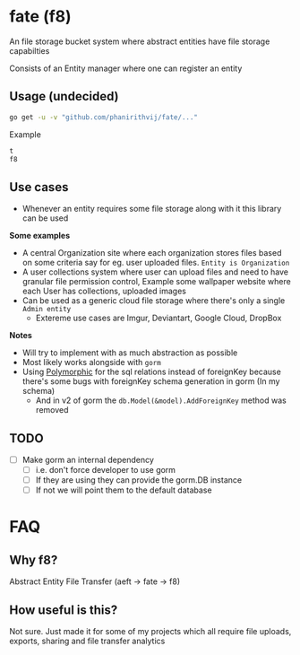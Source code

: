 # fate (f8)

An file storage bucket system where abstract entities have file storage capabilties

Consists of an Entity manager where one can register an entity

## Usage (undecided)

```bash
go get -u -v "github.com/phanirithvij/fate/..."
```

Example

```go
t
f8
```

## Use cases

- Whenever an entity requires some file storage along with it this library can be used

**Some examples**

- A central Organization site where each organization stores files based on some criteria say for eg. user uploaded files. `Entity is Organization`
- A user collections system where user can upload files and need to have granular file permission control, Example some wallpaper website where each User has collections, uploaded images
- Can be used as a generic cloud file storage where there's only a single `Admin entity`
  - Extereme use cases are Imgur, Deviantart, Google Cloud, DropBox

**Notes**

- Will try to implement with as much abstraction as possible
- Most likely works alongside with `gorm`
- Using [Polymorphic](https://gorm.io/docs/has_many.html#Polymorphism-Association) for the sql relations instead of foreignKey because there's some bugs with foreignKey schema generation in gorm (In my schema)
  - And in v2 of gorm the `db.Model(&model).AddForeignKey` method was removed

## TODO

- [ ] Make gorm an internal dependency
  - [ ] i.e. don't force developer to use gorm
  - [ ] If they are using they can provide the gorm.DB instance
  - [ ] If not we will point them to the default database

# FAQ

## Why f8?

Abstract Entity File Transfer (aeft -> fate -> f8)

## How useful is this?

Not sure. Just made it for some of my projects which all require file uploads, exports, sharing and file transfer analytics
